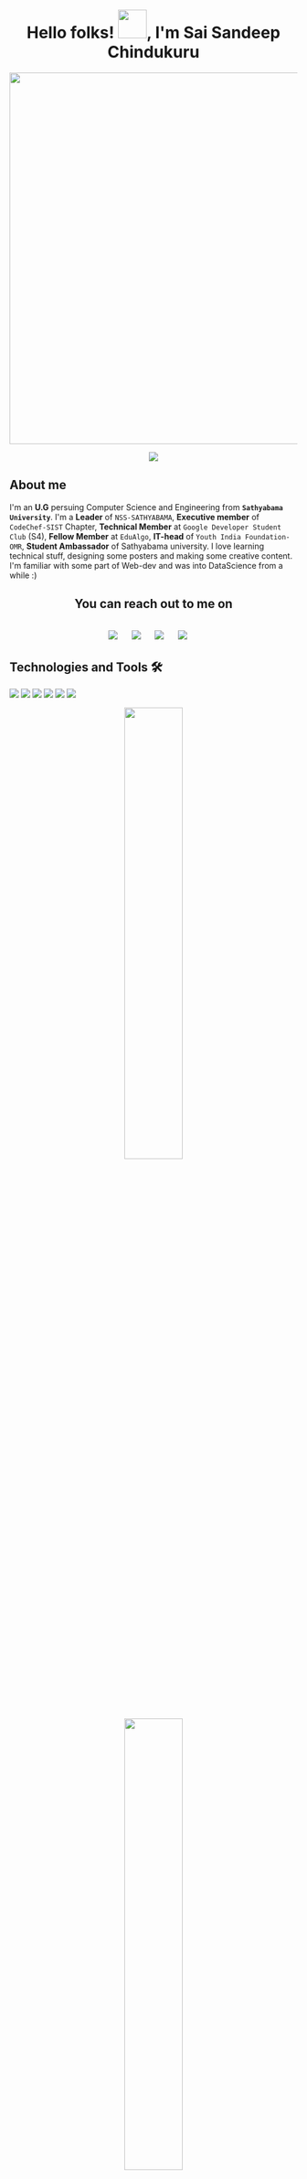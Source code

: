 <h1 align="center"> Hello folks! <img src="https://raw.githubusercontent.com/MartinHeinz/MartinHeinz/master/wave.gif" width="50px">, I'm Sai Sandeep Chindukuru </h1>
<p align=center>
<img src="https://www.wshu.org/sites/wshu/files/202010/pexels-photo-414102.jpeg" width="650">
 <p align=center><img src="https://komarev.com/ghpvc/?username=SanShiv1312&color=C71585&style=flat-square"></img></p>
 </p> 
 
## About me 
I'm an **U.G** persuing Computer Science and Engineering from **`Sathyabama University`**. I'm a **Leader** of `NSS-SATHYABAMA`, **Executive member** of `CodeChef-SIST` Chapter, **Technical Member** at `Google Developer Student Club` (S4), **Fellow Member** at `EduAlgo`, **IT-head** of `Youth India Foundation-OMR`, **Student Ambassador** of Sathyabama university. I love learning technical stuff, designing some posters and making some creative content. I'm familiar with some part of Web-dev and was into DataScience from a while :) 
 


<h2 align="center"> You can reach out to me on <h2>  
 <p align="center">
  <a target="_blank"href="https://www.linkedin.com/in/sai-sandeep-chindukuru-51b06a200"><img src="https://img.shields.io/badge/linkedin-%230077B5.svg?&style=for-the-badge&logo=linkedin&logoColor=white" /></a>&nbsp;&nbsp;&nbsp;&nbsp;
  <a target="_blank"href="https://twitter.com/Sandeep75498905?s=09"><img src="https://img.shields.io/badge/twitter-%231DA1F2.svg?&style=for-the-badge&logo=twitter&logoColor=white" /></a>&nbsp;&nbsp;&nbsp;&nbsp;
  <a href="mailto:saisandeep1312@gmail.com"><img src="https://img.shields.io/badge/gmail-%23D14836.svg?&style=for-the-badge&logo=gmail&logoColor=white" /></a>&nbsp;&nbsp;&nbsp;&nbsp;
  <a href="https://www.instagram.com/yrs._.truly.__.san/"><img src="https://img.shields.io/badge/instagram-%23D14836.svg?&style=for-the-badge&logo=instagram&logoColor=pink" /></a>&nbsp;&nbsp;&nbsp;&nbsp;
</p> 


## Technologies and Tools 🛠
![](https://img.shields.io/badge/Code-Python-informational?style=flat&logo=python&logoColor=white&color=2bbc8a)
![](https://img.shields.io/badge/Code-JavaScript-informational?style=flat&logo=javascript&logoColor=white&color=00FFFF)
![](https://img.shields.io/badge/Code-MySql-informational?style=flat&logo=MySql&logoColor=white&color=FFD700)
![](https://img.shields.io/badge/Code-HTML-informational?style=flat&logo=Html&logoColor=white&color=0000CD)
![](https://img.shields.io/badge/Code-CSS-informational?style=flat&logo=Css&logoColor=white&color=FF0000)
![](https://img.shields.io/badge/Code-C-informational?style=flat&logo=C&logoColor=white&color=DA70D6)
 
<p align=center> 
<img src = "https://github-readme-streak-stats.herokuapp.com/?user=SanShiv1312" width="45%"></img>
</p> 

<p align=center>
<img src = "https://github-readme-stats.vercel.app/api?username=sanshiv1312&show_icons=true&include_all_commits=true&theme=radical" width="45%"></img>
</p>
 
<p align=center> 
<img src = "https://github-readme-stats.vercel.app/api/top-langs/?username=sanshiv1312&layout=compact&theme=radical" width="45%"></img> 
</p> 


<details>
<summary>More about me...</summary>
<br>

- 🌱 I’m currently learning DataScience and ML
- 👯 I’m looking to collaborate with Open source projects 
- 🤔 I’m looking for help with JAVA 
- 💬 Ask me about WEB DEVELOPMENT
- 😄 Pronouns: HE/ HIM  
 
</details>

